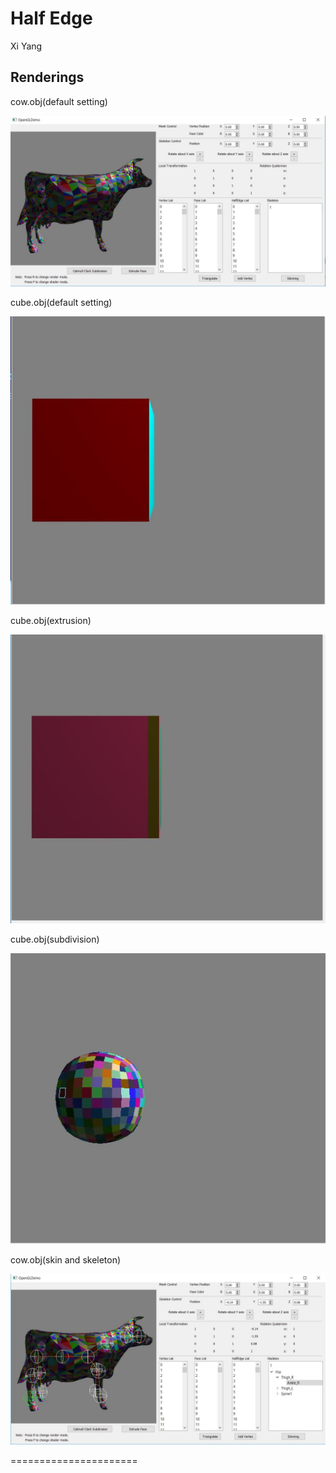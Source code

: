 Half Edge 
======================

Xi Yang




Renderings 
--------

cow.obj(default setting)

![](./Cow.JPG)


cube.obj(default setting)

![](./cube.JPG)


cube.obj(extrusion)

![](./extrude.JPG)

cube.obj(subdivision)

![](./subdivision.JPG)


cow.obj(skin and skeleton)

![](./skin&skeleton.JPG)


======================
